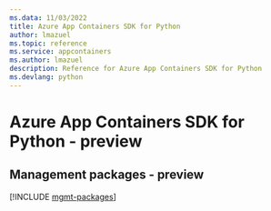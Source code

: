 ```yaml
---
ms.data: 11/03/2022
title: Azure App Containers SDK for Python
author: lmazuel
ms.topic: reference
ms.service: appcontainers
ms.author: lmazuel
description: Reference for Azure App Containers SDK for Python
ms.devlang: python
---
```

# Azure App Containers SDK for Python - preview

## Management packages - preview
[!INCLUDE [mgmt-packages](app-containers-mgmt-index.md)]